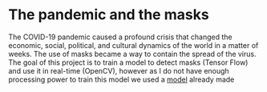 # The pandemic and the masks

The COVID-19 pandemic caused a profound crisis that changed the economic, social, political, and cultural dynamics of the world in a matter of weeks. The use of masks became a way to contain the spread of the virus. 
The goal of this project is to train a model to detect masks (Tensor Flow) and use it in real-time (OpenCV), however as I do not have enough processing power to train this model we used a [model](https://github.com/chandrikadeb7/Face-Mask-Detection) already made
